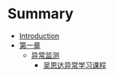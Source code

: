 # Summary

* [Introduction](README.md)
* [第一章](section1/README.md)
    * [异常监测](section1/1.md)
      * [吴恩达异常学习课程](section/1.1/1.1.md)



